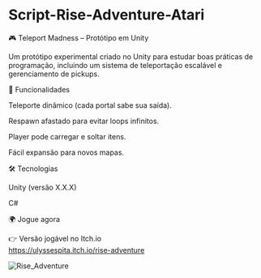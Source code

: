 # Script-Rise-Adventure-Atari

🎮 Teleport Madness – Protótipo em Unity

Um protótipo experimental criado no Unity para estudar boas práticas de programação, incluindo um sistema de teleportação escalável e gerenciamento de pickups.

🚀 Funcionalidades

Teleporte dinâmico (cada portal sabe sua saída).

Respawn afastado para evitar loops infinitos.

Player pode carregar e soltar itens.

Fácil expansão para novos mapas.

🛠️ Tecnologias

Unity (versão X.X.X)

C#

🌍 Jogue agora

👉 Versão jogável no Itch.io
<br>
https://ulyssespita.itch.io/rise-adventure

![Rise_Adventure](https://github.com/user-attachments/assets/59ba133b-73dc-4454-a6bc-2c3734c7e2cf)
